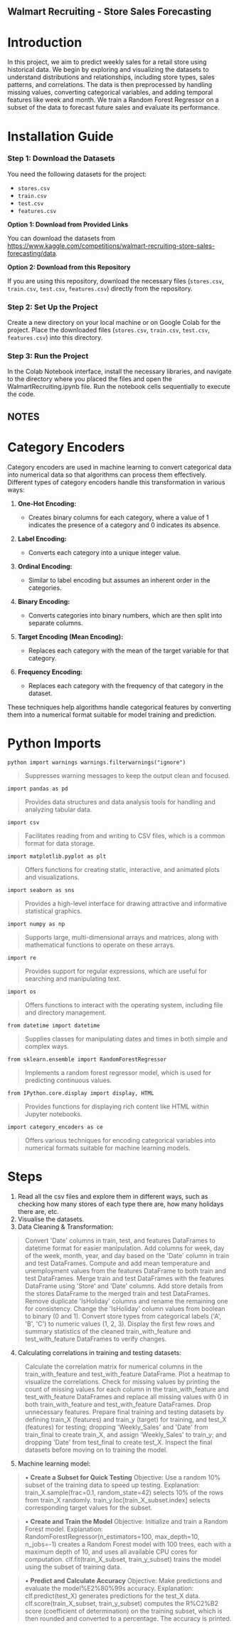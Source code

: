 ## Walmart Recruiting - Store Sales Forecasting

# Introduction
In this project, we aim to predict weekly sales for a retail store using historical data. We begin by exploring and visualizing the datasets to understand distributions and relationships, including store types, sales patterns, and correlations. The data is then preprocessed by handling missing values, converting categorical variables, and adding temporal features like week and month. We train a Random Forest Regressor on a subset of the data to forecast future sales and evaluate its performance.

# Installation Guide
### Step 1: Download the Datasets

You need the following datasets for the project:

- `stores.csv`
- `train.csv`
- `test.csv`
- `features.csv`

**Option 1: Download from Provided Links**

You can download the datasets from https://www.kaggle.com/competitions/walmart-recruiting-store-sales-forecasting/data. 

**Option 2: Download from this Repository**

If you are using this repository, download the necessary files (`stores.csv`, `train.csv`, `test.csv`, `features.csv`) directly from the repository.

### Step 2: Set Up the Project

Create a new directory on your local machine or on Google Colab for the project. Place the downloaded files (`stores.csv`, `train.csv`, `test.csv`, `features.csv`) into this directory.

### Step 3: Run the Project

In the Colab Notebook interface, install the necessary libraries, and navigate to the directory where you placed the files and open the WalmartRecruiting.ipynb file. Run the notebook cells sequentially to execute the code.

## NOTES

# Category Encoders

Category encoders are used in machine learning to convert categorical data into numerical data so that algorithms can process them effectively. Different types of category encoders handle this transformation in various ways:

1. **One-Hot Encoding:** 
   - Creates binary columns for each category, where a value of 1 indicates the presence of a category and 0 indicates its absence.

2. **Label Encoding:** 
   - Converts each category into a unique integer value.

3. **Ordinal Encoding:** 
   - Similar to label encoding but assumes an inherent order in the categories.

4. **Binary Encoding:** 
   - Converts categories into binary numbers, which are then split into separate columns.

5. **Target Encoding (Mean Encoding):** 
   - Replaces each category with the mean of the target variable for that category.

6. **Frequency Encoding:** 
   - Replaces each category with the frequency of that category in the dataset.

These techniques help algorithms handle categorical features by converting them into a numerical format suitable for model training and prediction.

# Python Imports

`python
import warnings
warnings.filterwarnings("ignore")`
> Suppresses warning messages to keep the output clean and focused.

`import pandas as pd`
> Provides data structures and data analysis tools for handling and analyzing tabular data.

`import csv`
> Facilitates reading from and writing to CSV files, which is a common format for data storage.

`import matplotlib.pyplot as plt`
> Offers functions for creating static, interactive, and animated plots and visualizations.

`import seaborn as sns`
> Provides a high-level interface for drawing attractive and informative statistical graphics.

`import numpy as np`
> Supports large, multi-dimensional arrays and matrices, along with mathematical functions to operate on these arrays.

`import re`
> Provides support for regular expressions, which are useful for searching and manipulating text.

`import os`
> Offers functions to interact with the operating system, including file and directory management.

`from datetime import datetime`
> Supplies classes for manipulating dates and times in both simple and complex ways.

`from sklearn.ensemble import RandomForestRegressor`
> Implements a random forest regressor model, which is used for predicting continuous values.

`from IPython.core.display import display, HTML`
> Provides functions for displaying rich content like HTML within Jupyter notebooks.

`import category_encoders as ce`
> Offers various techniques for encoding categorical variables into numerical formats suitable for machine learning models.

# Steps

1. Read all the csv files and explore them in different ways, such as checking how many stores of each type there are, how many holidays there are, etc.
2. Visualise the datasets.
3. Data Cleaning & Transformation:
> Convert 'Date' columns in train, test, and features DataFrames to datetime format for easier manipulation.
> Add columns for week, day of the week, month, year, and day based on the 'Date' column in train and test DataFrames.
> Compute and add mean temperature and unemployment values from the features DataFrame to both train and test DataFrames.
> Merge train and test DataFrames with the features DataFrame using 'Store' and 'Date' columns.
> Add store details from the stores DataFrame to the merged train and test DataFrames.
> Remove duplicate 'IsHoliday' columns and rename the remaining one for consistency.
> Change the 'IsHoliday' column values from boolean to binary (0 and 1).
> Convert store types from categorical labels ('A', 'B', 'C') to numeric values (1, 2, 3).
> Display the first few rows and summary statistics of the cleaned train_with_feature and test_with_feature DataFrames to verify changes.
4. Calculating correlations in training and testing datasets:
> Calculate the correlation matrix for numerical columns in the train_with_feature and test_with_feature DataFrame. Plot a heatmap to visualize the correlations.
> Check for missing values by printing the count of missing values for each column in the train_with_feature and test_with_feature DataFrames and replace all missing values with 0 in both train_with_feature and test_with_feature DataFrames.
> Drop unnecessary features.
> Prepare final training and testing datasets by defining train_X (features) and train_y (target) for training, and test_X (features) for testing; dropping  'Weekly_Sales' and 'Date' from train_final to create train_X, and assign 'Weekly_Sales' to train_y; and dropping  'Date' from test_final to create test_X.
> Inspect the final datasets before moving on to training the model.
5. Machine learning model:

> • **Create a Subset for Quick Testing**
Objective: Use a random 10% subset of the training data to speed up testing.
Explanation: train_X.sample(frac=0.1, random_state=42) selects 10% of the rows from train_X randomly. train_y.loc[train_X_subset.index] selects corresponding target values for the subset.

> • **Create and Train the Model**
Objective: Initialize and train a Random Forest model.
Explanation: RandomForestRegressor(n_estimators=100, max_depth=10, n_jobs=-1) creates a Random Forest model with 100 trees, each with a maximum depth of 10, and uses all available CPU cores for computation. clf.fit(train_X_subset, train_y_subset) trains the model using the subset of training data.

> • **Predict and Calculate Accuracy**
Objective: Make predictions and evaluate the model%E2%80%99s accuracy.
Explanation: clf.predict(test_X) generates predictions for the test_X data. clf.score(train_X_subset, train_y_subset) computes the R%C2%B2 score (coefficient of determination) on the training subset, which is then rounded and converted to a percentage. The accuracy is printed.
